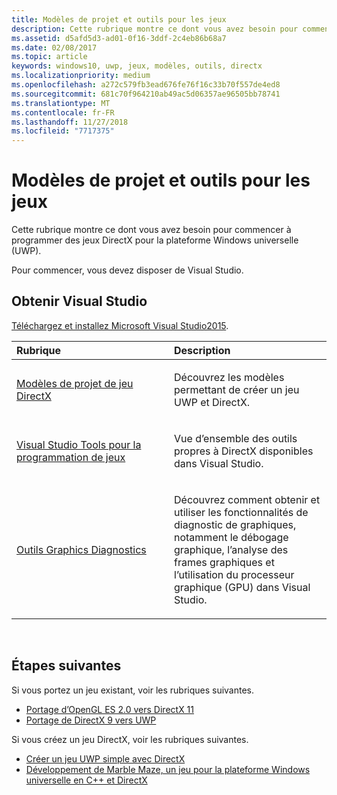 ```yaml
---
title: Modèles de projet et outils pour les jeux
description: Cette rubrique montre ce dont vous avez besoin pour commencer à programmer des jeux DirectX pour la plateforme Windows universelle (UWP).
ms.assetid: d5afd5d3-ad01-0f16-3ddf-2c4eb86b68a7
ms.date: 02/08/2017
ms.topic: article
keywords: windows10, uwp, jeux, modèles, outils, directx
ms.localizationpriority: medium
ms.openlocfilehash: a272c579fb3ead676fe76f16c33b70f557de4ed8
ms.sourcegitcommit: 681c70f964210ab49ac5d06357ae96505bb78741
ms.translationtype: MT
ms.contentlocale: fr-FR
ms.lasthandoff: 11/27/2018
ms.locfileid: "7717375"
---
```

# <a name="project-templates-and-tools-for-games"></a>Modèles de projet et outils pour les jeux




Cette rubrique montre ce dont vous avez besoin pour commencer à programmer des jeux DirectX pour la plateforme Windows universelle (UWP).

Pour commencer, vous devez disposer de Visual Studio.

## <a name="get-visual-studio"></a>Obtenir Visual Studio


[Téléchargez et installez Microsoft Visual Studio2015](https://www.visualstudio.com/vs-2015-product-editions).

<table>
<colgroup>
<col width="50%" />
<col width="50%" />
</colgroup>
<thead>
<tr class="header">
<th align="left">Rubrique</th>
<th align="left">Description</th>
</tr>
</thead>
<tbody>
<tr class="odd">
<td align="left"><p><a href="user-interface.md">Modèles de projet de jeu DirectX</a></p></td>
<td align="left"><p>Découvrez les modèles permettant de créer un jeu UWP et DirectX.</p></td>
</tr>
<tr class="even">
<td align="left"><p><a href="set-up-visual-studio-for-game-development.md">Visual Studio Tools pour la programmation de jeux</a></p></td>
<td align="left"><p>Vue d’ensemble des outils propres à DirectX disponibles dans Visual Studio.</p></td>
</tr>
<tr class="odd">
<td align="left"><p><a href="use-the-directx-runtime-and-visual-studio-graphics-diagnostic-features.md">Outils Graphics Diagnostics</a></p></td>
<td align="left"><p>Découvrez comment obtenir et utiliser les fonctionnalités de diagnostic de graphiques, notamment le débogage graphique, l’analyse des frames graphiques et l’utilisation du processeur graphique (GPU) dans Visual Studio.</p></td>
</tr>
</tbody>
</table>

 

## <a name="next-steps"></a>Étapes suivantes


Si vous portez un jeu existant, voir les rubriques suivantes.

-   [Portage d’OpenGL ES 2.0 vers DirectX 11](port-from-opengl-es-2-0-to-directx-11-1.md)
-   [Portage de DirectX 9 vers UWP](porting-your-directx-9-game-to-windows-store.md)

Si vous créez un jeu DirectX, voir les rubriques suivantes.

-   [Créer un jeu UWP simple avec DirectX](tutorial--create-your-first-uwp-directx-game.md)
-   [Développement de Marble Maze, un jeu pour la plateforme Windows universelle en C++ et DirectX](developing-marble-maze-a-windows-store-game-in-cpp-and-directx.md)

 

 

 




